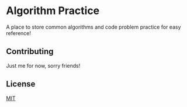 # Algorithm Practice

A place to store common algorithms and code problem practice for easy reference!



## Contributing
Just me for now, sorry friends!

## License
[MIT](https://choosealicense.com/licenses/mit/)